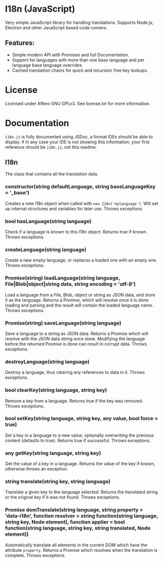 # I18n (JavaScript)
Very simple JavaScript library for handling translations. Supports Node.js, Electron and other JavaScript based code runners.

## Features:
* Simple modern API with Promises and full Documentation.
* Support for languages with more than one base language and per language base language overrides.
* Cached translation chains for quick and recursion free key lookups.

# License
Licensed under Affero GNU GPLv3. See license.txt for more information.

# Documentation
`i18n.js` is fully documented using JSDoc, a format IDEs should be able to display. If in any case your IDE is not showing this information, your first reference should be `i18n.js`, not this readme.

## I18n
The class that contains all the translation data.

### constructor(string defaultLanguage, string baseLanguageKey = '_base')
Creates a new I18n object when called with `new I18n('mylanguage')`. Will set up internal structures and variables for later use. Throws exceptions.

### bool hasLanguage(string language)
Check if a language is known to this I18n object. Returns true if known. Throws exceptions.

### createLanguage(string language)
Create a new empty language, or replaces a loaded one with an empty one. Throws exceptions.

### Promise(string) loadLanguage(string language, File|Blob|object|string data, string encoding = 'utf-8')
Load a language from a File, Blob, object or string as JSON data, and store it as the language. Returns a Promise, which will resolve once it is done loading and parsing and the result will contain the loaded language name. Throws exceptions.

### Promise(string) saveLanguage(string language)
Save a language to a string as JSON data. Returns a Promise which will resolve with the JSON data string once done. Modifying the language before the returned Promise is done can result in corrupt data. Throws exceptions.

### destroyLanguage(string language)
Destroy a language, thus clearing any references to data in it. Throws exceptions.

### bool clearKey(string language, string key)
Remove a key from a language. Returns true if the key was removed. Throws exceptions.

### bool setKey(string language, string key, any value, bool force = true)
Set a key in a language to a new value, optionally overwriting the previous content (defaults to true). Returns true if successful. Throws exceptions.

### any getKey(string language, string key)
Get the value of a key in a language. Returns the value of the key if known, otherwise throws an exception.

### string translate(string key, string language)
Translate a given key to the language selected. Returns the translated string or the original key if it was not found. Throws exceptions.

### Promise domTranslate(string language, string property = 'data-i18n', function resolver = string function(string language, string key, Node element), function applier = bool function(string language, string key, string translated, Node element))
Automatically translate all elements in the current DOM which have the attribute `property`. Returns a Promise which resolves when the translation is complete. Throws exceptions.
